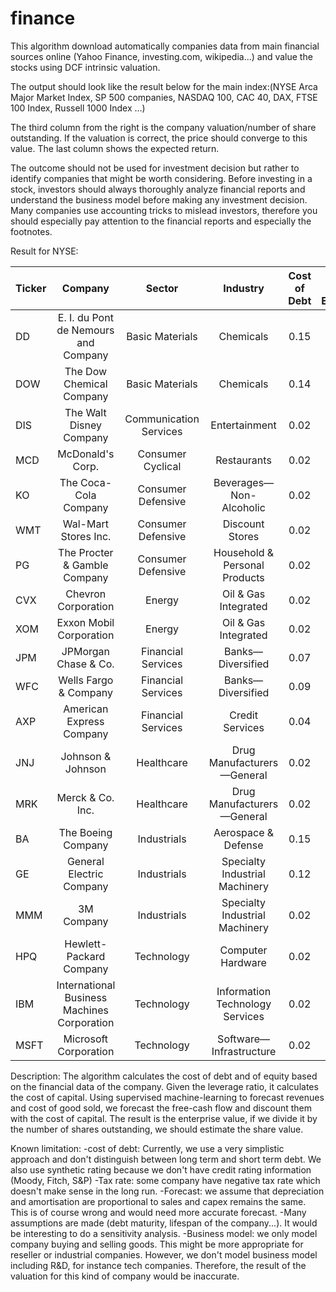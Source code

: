 # finance

This algorithm download automatically companies data from main financial sources online (Yahoo Finance, investing.com, wikipedia...) 
and value the stocks using DCF intrinsic valuation.

The output should look like the result below for the main index:(NYSE Arca Major Market Index, SP 500 companies,
NASDAQ 100, CAC 40, DAX, FTSE 100 Index, Russell 1000 Index	...)

The third column from the right is the company valuation/number of share outstanding. If the valuation is correct,
the price should converge to this value.
The last column shows the expected return.

The outcome should not be used for investment decision but rather to identify companies that might be worth considering.
Before investing in a stock, investors should always thoroughly analyze financial reports and understand the business model
before making any investment decision.
Many companies use accounting tricks to mislead investors, therefore you should especially pay attention to the financial 
reports and especially the footnotes.

Result for NYSE:

|	Ticker	|	Company	|	Sector	|	Industry	|	Cost of Debt	|	Cost of Equity	|	Cost of Capital	|	beta	|	Beta is fallback	|	taxrate	|	Entreprise Value	|	Share Value	|	Share Price	|	Potential Gain/Loss	|
|	:-------------	|	:----------:	|	:----------:	|	:----------:	|	:----------:	|	:----------:	|	:----------:	|	:----------:	|	:----------:	|	:----------:	|	:----------:	|	:----------:	|	:----------:	|	-----------:	|
|	DD	|	E. I. du Pont de Nemours and Company	|	Basic Materials	|	Chemicals	|	0.15	|	0.09	|	1.14	|	0.89	|	FALSE	|	0.61	|	9.51E+07	|	128.78	|	37.55	|	2.43	|
|	DOW	|	The Dow Chemical Company	|	Basic Materials	|	Chemicals	|	0.14	|	0.07	|	1.2	|	1.29	|	FALSE	|	0.82	|	3.17E+07	|	42.63	|	32.76	|	0.3	|
|	DIS	|	The Walt Disney Company	|	Communication Services	|	Entertainment	|	0.02	|	0.06	|	0.92	|	0.65	|	FALSE	|	0.07	|	5.32E+08	|	293.7	|	104.86	|	1.8	|
|	MCD	|	McDonald's Corp.	|	Consumer Cyclical	|	Restaurants	|	0.02	|	0.05	|	0.81	|	0.53	|	FALSE	|	0.13	|	1.22E+08	|	161.37	|	184.53	|	-0.13	|
|	KO	|	The Coca-Cola Company	|	Consumer Defensive	|	Beverages—Non-Alcoholic	|	0.02	|	0.04	|	0.62	|	0.38	|	FALSE	|	0.1	|	1.76E+08	|	40.96	|	48.5	|	-0.16	|
|	WMT	|	Wal-Mart Stores Inc.	|	Consumer Defensive	|	Discount Stores	|	0.02	|	0.04	|	0.58	|	-0.11	|	FALSE	|	0.15	|	-1.17E+08	|	-41.37	|	123.98	|	-1.33	|
|	PG	|	The Procter & Gamble Company	|	Consumer Defensive	|	Household & Personal Products	|	0.02	|	0.05	|	0.64	|	-0.09	|	FALSE	|	0.05	|	4.87E+08	|	197.02	|	116.71	|	0.69	|
|	CVX	|	Chevron Corporation	|	Energy	|	Oil & Gas Integrated	|	0.02	|	0.07	|	1.18	|	0.9	|	FALSE	|	0.06	|	1.31E+09	|	695.13	|	84.26	|	7.25	|
|	XOM	|	Exxon Mobil Corporation	|	Energy	|	Oil & Gas Integrated	|	0.02	|	0.05	|	0.93	|	0.81	|	FALSE	|	0.03	|	2.67E+09	|	631.01	|	42.9	|	13.71	|
|	JPM	|	JPMorgan Chase & Co.	|	Financial Services	|	Banks—Diversified	|	0.07	|	0.05	|	1.2	|	0.86	|	FALSE	|	0.55	|	1.17E+08	|	38	|	94.45	|	-0.6	|
|	WFC	|	Wells Fargo & Company	|	Financial Services	|	Banks—Diversified	|	0.09	|	0.04	|	1.16	|	0.87	|	FALSE	|	0.6	|	7.49E+08	|	183.17	|	30.75	|	4.96	|
|	AXP	|	American Express Company	|	Financial Services	|	Credit Services	|	0.04	|	0.05	|	1.22	|	0.88	|	FALSE	|	0.37	|	2.20E+08	|	272.97	|	91.43	|	1.99	|
|	JNJ	|	Johnson & Johnson	|	Healthcare	|	Drug Manufacturers—General	|	0.02	|	0.05	|	0.68	|	0.32	|	FALSE	|	0.04	|	5.32E+08	|	201.53	|	139.86	|	0.44	|
|	MRK	|	Merck & Co. Inc.	|	Healthcare	|	Drug Manufacturers—General	|	0.02	|	0.05	|	0.71	|	0.37	|	FALSE	|	0.09	|	1.93E+08	|	75.64	|	81.68	|	-0.07	|
|	BA	|	The Boeing Company	|	Industrials	|	Aerospace & Defense	|	0.15	|	0.13	|	1.48	|	1.39	|	FALSE	|	0.13	|	3.96E+08	|	702.52	|	162	|	3.34	|
|	GE	|	General Electric Company	|	Industrials	|	Specialty Industrial Machinery	|	0.12	|	0.13	|	1.09	|	0.9	|	FALSE	|	-0.25	|	6.08E+08	|	69.86	|	7.69	|	8.08	|
|	MMM	|	3M Company	|	Industrials	|	Specialty Industrial Machinery	|	0.02	|	0.06	|	0.89	|	0.55	|	FALSE	|	0.06	|	2.17E+08	|	377.41	|	147.5	|	1.56	|
|	HPQ	|	Hewlett-Packard Company	|	Technology	|	Computer Hardware	|	0.02	|	0.05	|	1.12	|	1.09	|	FALSE	|	0.1	|	5.61E+08	|	392.43	|	15.7	|	24	|
|	IBM	|	International Business Machines Corporation	|	Technology	|	Information Technology Services	|	0.02	|	0.05	|	0.95	|	0.74	|	FALSE	|	0.09	|	4.88E+08	|	549.1	|	118.8	|	3.62	|
|	MSFT	|	Microsoft Corporation	|	Technology	|	Software—Infrastructure	|	0.02	|	0.09	|	1.12	|	0.62	|	FALSE	|	0.07	|	1.05E+09	|	138.02	|	169.59	|	-0.19	|




Description:
The algorithm calculates the cost of debt and of equity based on the financial data of the company. 
Given the leverage ratio, it calculates the cost of capital.
Using supervised machine-learning to forecast revenues and cost of good sold, we forecast the free-cash flow and discount them 
with the cost of capital.
The result is the enterprise value, if we divide it by the number of shares outstanding, we should estimate the share value.

Known limitation:
-cost of debt: Currently, we use a very simplistic approach and don't distinguish between long term and short term debt.
We also use synthetic rating because we don't have credit rating information (Moody, Fitch, S&P)
-Tax rate: some company have negative tax rate which doesn't make sense in the long run. 
-Forecast: we assume that depreciation and amortisation are proportional to sales and capex remains the same. 
This is of course wrong and would need more accurate forecast.
-Many assumptions are made (debt maturity, lifespan of the company...). It would be interesting to do a sensitivity analysis.
-Business model: we only model company buying and selling goods. This might be more appropriate for reseller or industrial companies.
However, we don't model business model including R&D, for instance tech companies. 
Therefore, the result of the valuation for this kind of company would be inaccurate.
